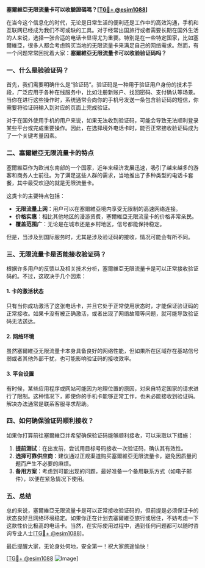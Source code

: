 **塞爾維亞无限流量卡可以收驗證碼嗎？[[TG💪+ @esim1088](https://t.me/s/esim1088)]**

在当今这个信息化的时代，无论是日常生活的便利还是工作中的高效沟通，手机和互联网已经成为我们不可或缺的工具。对于经常出国旅行或者需要长期在国外生活的人来说，选择一张合适的电话卡显得尤为重要。特别是在一些特定国家，比如塞爾維亞，很多人都会考虑购买当地的无限流量卡来满足自己的网络需求。然而，有一个问题常常困扰着大家：**塞爾維亞无限流量卡可以收验验证码吗？**

### 一、什么是验验证码？

首先，我们需要明确什么是“验证码”。验证码是一种用于验证用户身份的技术手段，广泛应用于各种在线服务中，比如注册新账户、找回密码、支付确认等场景。当你在进行这些操作时，系统通常会向你的手机号发送一条包含验证码的短信，你需要将验证码输入到对应的页面上完成验证。

对于在国外使用手机的用户来说，如果无法收到验证码，可能会导致无法顺利登录某些平台或完成重要操作。因此，在选择境外电话卡时，能否正常接收验证码成为了一个关键考量因素。

### 二、塞爾維亞无限流量卡的特点

塞爾維亞作为欧洲东南部的一个国家，近年来经济发展迅速，吸引了越来越多的游客和商务人士前往。为了满足这些人群的需求，当地推出了多种类型的电话卡套餐，其中最受欢迎的就是无限流量卡。

这类卡的主要特点包括：
- **无限流量上网**：用户可以在塞爾維亞境内享受无限制的高速网络连接。
- **价格实惠**：相比其他地区的漫游资费，塞爾維亞无限流量卡的价格非常亲民。
- **覆盖范围广**：无论是在城市还是乡村地区，信号都能保持稳定。

但是，当涉及到国际服务时，尤其是涉及验证码的接收，情况可能会有所不同。

### 三、无限流量卡是否能接收验证码？

根据许多用户的反馈以及相关技术分析，塞爾維亞无限流量卡是可以正常接收验证码的。不过，这取决于几个因素：

#### 1. 卡的激活状态
只有当你成功激活了这张电话卡，并且它处于正常使用状态时，才能保证验证码的正常接收。如果卡没有被正确激活，或者出现了网络故障等问题，就可能导致验证码无法送达。

#### 2. 网络环境
虽然塞爾維亞无限流量卡本身具备良好的网络性能，但如果所在区域存在基站信号弱或者其他外部干扰，也可能影响验证码的接收效率。

#### 3. 平台设置
有时候，某些应用程序或网站可能因为地理位置的原因，对来自特定国家的请求进行了限制。这种情况下，即使你的手机卡能够正常工作，也未必能接收到验证码。解决办法通常是联系客服寻求帮助。

### 四、如何确保验证码顺利接收？

如果你打算前往塞爾維亞并希望确保验证码能够顺利接收，可以采取以下措施：

1. **提前测试**：在出发前，尝试用目标号码接收一次验证码，确认其有效性。
2. **选择可靠供应商**：建议通过正规渠道购买塞爾維亞无限流量卡，避免因质量问题而产生不必要的麻烦。
3. **备用方案**：考虑到可能出现的问题，最好准备一个备用联系方式（如电子邮件），以便在紧急情况下使用。

### 五、总结

总的来说，塞爾維亞无限流量卡是可以正常接收验证码的，但前提是必须保证卡的状态良好且网络环境稳定。如果你正在计划去塞爾維亞旅行或居住，不妨考虑一下这款性价比极高的电话卡。当然，在实际使用过程中，遇到任何问题都可以随时咨询专业人士[[TG💪+ @esim1088](https://t.me/s/esim1088)]。

最后提醒大家，无论身处何地，安全第一！祝大家旅途愉快！

[[TG💪+ @esim1088](https://t.me/s/esim1088) ![Image](https://i.postimg.cc/4NQfJmqS/Snipaste-2025-05-13-00-14-12.png)]